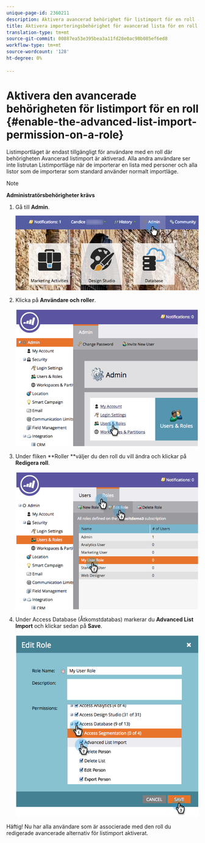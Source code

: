 ```yaml
---
unique-page-id: 2360211
description: Aktivera avancerad behörighet för listimport för en roll - Marketo Docs - Produktdokumentation
title: Aktivera importeringsbehörighet för avancerad lista för en roll
translation-type: tm+mt
source-git-commit: 00887ea53e395bea3a11fd28e0ac98b085ef6ed8
workflow-type: tm+mt
source-wordcount: '128'
ht-degree: 0%

---
```



# Aktivera den avancerade behörigheten för listimport för en roll {#enable-the-advanced-list-import-permission-on-a-role}

Listimportläget är endast tillgängligt för användare med en roll där behörigheten Avancerad listimport är aktiverad. Alla andra användare ser inte listrutan Listimportläge när de importerar en lista med personer och alla listor som de importerar som standard använder normalt importläge.

>[!NOTE]
>
>**Administratörsbehörigheter krävs**

1. Gå till **Admin**.

   ![](assets/adminhand-2.png)

1. Klicka på **Användare och roller**.

   ![](assets/image2014-9-17-11-3a50-3a38.png)

1. Under fliken **Roller **väljer du den roll du vill ändra och klickar på **Redigera roll**.

   ![](assets/image2014-9-17-11-3a51-3a49.png)

1. Under Access Database (Åtkomstdatabas) markerar du **Advanced List Import** och klickar sedan på **Save**.

   ![](assets/four-1.png)

Häftig! Nu har alla användare som är associerade med den roll du redigerade avancerade alternativ för listimport aktiverat.
